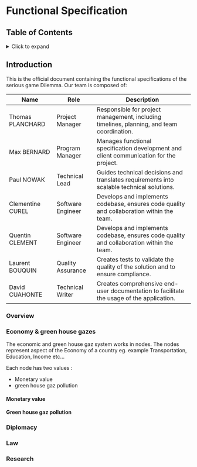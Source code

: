 # Functional Specification

## Table of Contents

<details>
<summary>Click to expand</summary>

</details>

## Introduction

This is the official document containing the functional specifications of the serious game Dilemma. Our team is composed of:

| Name             | Role              | Description                                                                               |
| ---------------- | ----------------- | ----------------------------------------------------------------------------------------- |
| Thomas PLANCHARD | Project Manager   | Responsible for project management, including timelines, planning, and team coordination. |
| Max BERNARD      | Program Manager   | Manages functional specification development and client communication for the project.    |
| Paul NOWAK       | Technical Lead    | Guides technical decisions and translates requirements into scalable technical solutions. |
| Clementine CUREL | Software Engineer | Develops and implements codebase, ensures code quality and collaboration within the team. |
| Quentin CLEMENT  | Software Engineer | Develops and implements codebase, ensures code quality and collaboration within the team. |
| Laurent BOUQUIN  | Quality Assurance | Creates tests to validate the quality of the solution and to ensure compliance.           |
| David CUAHONTE   | Technical Writer  | Creates comprehensive end-user documentation to facilitate the usage of the application.  |

### Overview



### Economy & green house gazes

The economic and green house gaz system works in nodes. The nodes represent aspect of the Economy of a country eg. example Transportation, Education, Income etc... 

Each node has two values :
- Monetary value
- green house gaz pollution

#### Monetary value



#### Green house gaz pollution

### Diplomacy

### Law

### Research